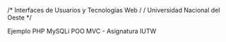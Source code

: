/* Interfaces de Usuarios y Tecnologias Web / / Universidad Nacional del Oeste */


Ejemplo PHP MySQLi POO MVC - Asignatura IUTW 
